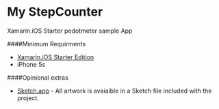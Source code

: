 My StepCounter
==============

Xamarin.iOS Starter pedotmeter sample App

####Minimum Requirments

* [Xamarin.iOS Starter Edition](https://store.xamarin.com)
* iPhone 5s

####Opinional extras
* [Sketch.app](http://www.bohemiancoding.com/sketch/) - All artwork is avaiaible in a Sketch file included with the project.
